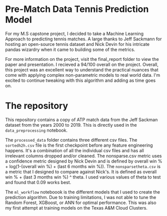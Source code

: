 # Pre-Match Data Tennis Prediction Model

For my M.S capstone project, I decided to take a Machine Learning Approach to predicting tennis matches. A large thanks to Jeff Sackmann for hosting an open-source tennis dataset and Nick Devin for his intricate pandas wizardry when it came to building some of the metrics.

For more information on the project, visit the final_report folder to view the paper and presentation. I recieved a 94/100 overall on the project. Overall, this project was an excellent way to understand the practical nuances that come with applying complex non-parametric models to real world data. I'm excited to continue tweaking with this algorithm and adding as time goes on. 

# The repository

This repository contains a copy of ATP match data from the Jeff Sackman dataset from the years 2000 to 2019. This is directly used in the `data_preprocessing` notebook.

The `processed_data` folder contains three different csv files. The `sortedh2h.csv` file is the first checkpoint before any feature engineering happens. It's a combination of all the individual csv files and has all irrelevant columns dropped and/or cleaned. The nonsparse.csv metric uses a confidence metric designed by Nick Devin and is defined by overall win % + log(1-(overall win %) + (last 6 months win %)). The `nonsparsetheta.csv` is a metric that I designed to compare against Nick's. It is defined as overall win % + (last 3 months win %) ^ theta. I used various values of theta to test and found that 0.09 works best. 

The `ml_workflow` noteboook is the different models that I used to create the prediction algorithm. Due to training limitations, I was not able to tune the Random Forest, XGBoost, or ANN for optimal performance. This was also my first attempt at training models on the Texas A&M Cloud Clusters. 
